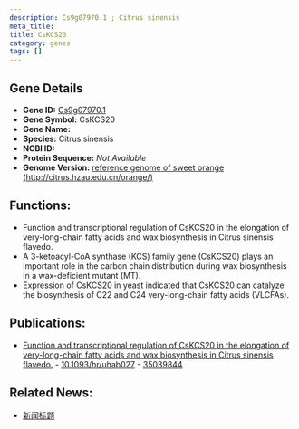 ```yaml
---
description: Cs9g07970.1 ; Citrus sinensis
meta_title:
title: CsKCS20
category: genes
tags: []
---
```


## Gene Details
- **Gene ID:**	[Cs9g07970.1](https://www.maizegdb.org/gene_center/gene/Cs9g07970.1)
- **Gene Symbol:** CsKCS20
- **Gene Name:** 
- **Species:** Citrus sinensis
- **NCBI ID:** [  ]()
- **Protein Sequence:** *Not Available*
- **Genome Version:** [reference genome of sweet orange (http://citrus.hzau.edu.cn/orange/)]()

## Functions:
   - Function and transcriptional regulation of CsKCS20 in the elongation of very-long-chain fatty acids and wax biosynthesis in Citrus sinensis flavedo.
   - A 3-ketoacyl-CoA synthase (KCS) family gene (CsKCS20) plays an important role in the carbon chain distribution during wax biosynthesis in a wax-deficient mutant (MT).
   - Expression of CsKCS20 in yeast indicated that CsKCS20 can catalyze the biosynthesis of C22 and C24 very-long-chain fatty acids (VLCFAs).

## Publications:
   - [Function and transcriptional regulation of CsKCS20 in the elongation of very-long-chain fatty acids and wax biosynthesis in Citrus sinensis flavedo.]( https://academic.oup.com/hr/article/doi/10.1093/hr/uhab027/6510193?login=true ) - [10.1093/hr/uhab027]( https://academic.oup.com/hr/article/doi/10.1093/hr/uhab027/6510193?login=true ) - [35039844](https://pubmed.ncbi.nlm.nih.gov/35039844/)

## Related News:
   - [新闻标题](https://mp.weixin.qq.com/s?__biz=MzIyOTY2NDYyNQ==&mid=2247532572&idx=4&sn=51b627e2529710fcc9190078d75d520c&chksm=e8bd3202dfcabb14081c26898a334474338f7ba10b14118dd42aea8e45abd5e80af1487b7d5e&scene=27#wechat_redirect)
